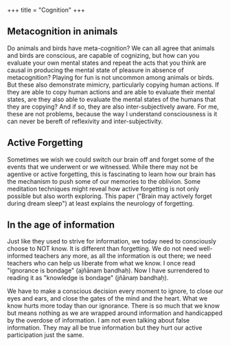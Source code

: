 +++
title = "Cognition"
+++

## Metacognition in animals
Do animals and birds have meta-cognition? We can all agree that animals and birds are conscious, are capable of cognizing, but how can you evaluate your own mental states and repeat the acts that you think are causal in producing the mental state of pleasure in absence of metacognition? Playing for fun is not uncommon among animals or birds. But these also demonstrate mimicry, particularly copying human actions. If they are able to copy human actions and are able to evaluate their mental states, are they also able to evaluate the mental states of the humans that they are copying? And if so, they are also inter-subjectively aware. For me, these are not problems, because the way I understand consciousness is it can never be bereft of reflexivity and inter-subjectivity.

## Active Forgetting
Sometimes we wish we could switch our brain off and forget some of the events that we underwent or we witnessed. While there may not be agentive or active forgetting, this is fascinating to learn how our brain has the mechanism to push some of our memories to the oblivion. Some meditation techniques might reveal how active forgetting is not only possible but also worth exploring. This paper ("Brain may actively forget during dream sleep") at least explains the neurology of forgetting.

## In the age of information
Just like they used to strive for information, we today need to consciously choose to NOT know. It is different than forgetting. We do not need well-informed teachers any more, as all the information is out there; we need teachers who can help us liberate from what we know. I once read "ignorance is bondage" (ajñānaṃ bandhaḥ). Now I have surrendered to reading it as "knowledge is bondage" (jñānaṃ bandhaḥ). 

We have to make a conscious decision every moment to ignore, to close our eyes and ears, and close the gates of the mind and the heart. What we know hurts more today than our ignorance. There is so much that we know but means nothing as we are wrapped around information and handicapped by the overdose of information. I am not even talking about false information. They may all be true information but they hurt our active participation just the same.

